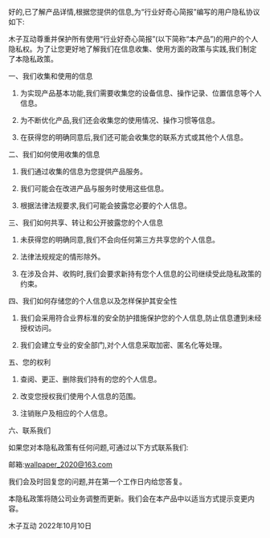 好的,已了解产品详情,根据您提供的信息,为“行业好奇心简报”编写的用户隐私协议如下:

木子互动尊重并保护所有使用“行业好奇心简报”(以下简称“本产品”)的用户的个人隐私权。为了让您更好地了解我们在信息收集、使用方面的政策与实践,我们制定了本隐私政策。 

一、我们收集和使用的信息

1. 为实现产品基本功能,我们需要收集您的设备信息、操作记录、位置信息等个人信息。

2. 为不断优化产品,我们还会收集您的使用情况、操作习惯等信息。

3. 在获得您的明确同意后,我们还可能会收集您的联系方式或其他个人信息。

二、我们如何使用收集的信息

1. 我们通过收集的信息为您提供产品服务。

2. 我们可能会在改进产品与服务时使用这些信息。

3. 根据法律法规要求,我们可能会披露您必要的个人信息。

三、我们如何共享、转让和公开披露您的个人信息

1. 未获得您的明确同意,我们不会向任何第三方共享您的个人信息。 

2. 法律法规规定的情形除外。

3. 在涉及合并、收购时,我们会要求新持有您个人信息的公司继续受此隐私政策的约束。

四、我们如何存储您的个人信息以及怎样保护其安全性

1. 我们会采用符合业界标准的安全防护措施保护您的个人信息,防止信息遭到未经授权访问。

2. 我们会建立专业的安全部门,对个人信息采取加密、匿名化等处理。

五、您的权利

1. 查阅、更正、删除我们持有的您的个人信息。

2. 改变您授权我们使用个人信息的范围。

3. 注销账户及相应的个人信息。

六、联系我们

如果您对本隐私政策有任何问题,可通过以下方式联系我们:

邮箱:wallpaper_2020@163.com

我们会及时回复您的问题,并在第一个工作日内给您答复。

本隐私政策将随公司业务调整而更新。我们会在本产品中以适当方式提示变更内容。

木子互动
2022年10月10日

